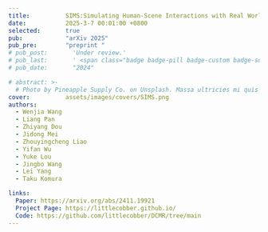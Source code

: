 ```yaml
---
title:          SIMS:Simulating Human-Scene Interactions with Real World Script Planning
date:           2025-3-7 00:01:00 +0800
selected:       true
pub:            "arXiv 2025"
pub_pre:        "preprint "
# pub_post:       'Under review.'
# pub_last:       ' <span class="badge badge-pill badge-custom badge-success">Spotlight</span>'
# pub_date:       "2024"

# abstract: >-
  # Photo by Pineapple Supply Co. on Unsplash. Massa ultricies mi quis hendrerit dolor magna. Arcu non odio euismod lacinia at quis risus sed. Et tortor at risus viverra. Enim neque volutpat ac tincidunt. Dictum varius duis at consectetur lorem donec.
cover:          assets/images/covers/SIMS.png
authors:
  - Wenjia Wang
  - Liang Pan
  - Zhiyang Dou
  - Jidong Mei
  - Zhouyingcheng Liao
  - Yifan Wu
  - Yuke Lou
  - Jingbo Wang
  - Lei Yang
  - Taku Komura

links:
  Paper: https://arxiv.org/abs/2411.19921
  Project Page: https://littlecobber.github.io/
  Code: https://github.com/littlecobber/DCMR/tree/main
---
```

